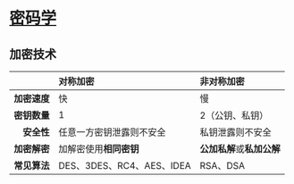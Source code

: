 <link rel="stylesheet" href="https://zhmhbest.gitee.io/hellomathematics/style/index.css">
<script src="https://zhmhbest.gitee.io/hellomathematics/style/index.js"></script>

# [密码学](../index.html)

## 加密技术

|              | 对称加密                  | 非对称加密                 |
| -----------: | :------------------------ | :------------------------- |
| **加密速度** | 快                        | 慢                         |
| **密钥数量** | 1                         | 2（公钥、私钥）            |
|   **安全性** | 任意一方密钥泄露则不安全  | 私钥泄露则不安全           |
| **加密解密** | 加解密使用**相同密钥**    | **公加私解**或**私加公解** |
| **常见算法** | DES、3DES、RC4、AES、IDEA | RSA、DSA                   |
